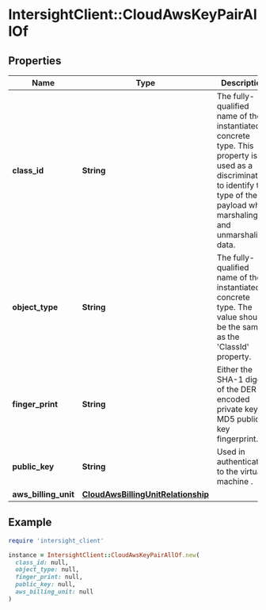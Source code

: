 # IntersightClient::CloudAwsKeyPairAllOf

## Properties

| Name | Type | Description | Notes |
| ---- | ---- | ----------- | ----- |
| **class_id** | **String** | The fully-qualified name of the instantiated, concrete type. This property is used as a discriminator to identify the type of the payload when marshaling and unmarshaling data. | [default to &#39;cloud.AwsKeyPair&#39;] |
| **object_type** | **String** | The fully-qualified name of the instantiated, concrete type. The value should be the same as the &#39;ClassId&#39; property. | [default to &#39;cloud.AwsKeyPair&#39;] |
| **finger_print** | **String** | Either the SHA-1 digest of the DER encoded private key or  MD5 public key fingerprint. | [optional][readonly] |
| **public_key** | **String** | Used in authenticating to the virtual machine . | [optional][readonly] |
| **aws_billing_unit** | [**CloudAwsBillingUnitRelationship**](CloudAwsBillingUnitRelationship.md) |  | [optional] |

## Example

```ruby
require 'intersight_client'

instance = IntersightClient::CloudAwsKeyPairAllOf.new(
  class_id: null,
  object_type: null,
  finger_print: null,
  public_key: null,
  aws_billing_unit: null
)
```

